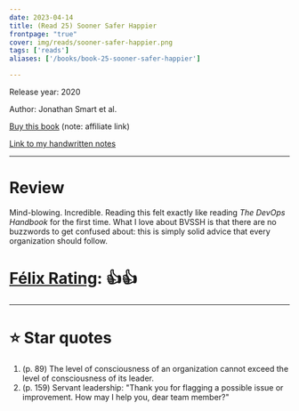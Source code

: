 ```yaml
---
date: 2023-04-14
title: (Read 25) Sooner Safer Happier
frontpage: "true"
cover: img/reads/sooner-safer-happier.png
tags: ['reads']
aliases: ['/books/book-25-sooner-safer-happier']

---
```


Release year: 2020

Author: Jonathan Smart et al.

[Buy this book](https://amzn.to/3Om929v) (note: affiliate link)

[Link to my handwritten notes](https://drive.google.com/file/d/1dmXRI3ZMyiUbZCV_3jaUl1nHbFwvrp7B/view?usp=drive_link)

---

# Review

Mind-blowing. Incredible. Reading this felt exactly like reading *The DevOps Handbook* for the first time. What I love about BVSSH is that there are no buzzwords to get confused about: this is simply solid advice that every organization should follow.

# [Félix Rating](/posts/2023/10/my-book-ratings-explained/): 👍👍


---

# :star: Star quotes

1. (p. 89) The level of consciousness of an organization cannot exceed
   the level of consciousness of its leader.
1. (p. 159) Servant leadership: "Thank you for flagging a possible issue
   or improvement. How may I help you, dear team member?"
